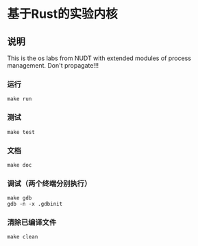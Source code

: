 # 基于Rust的实验内核

## 说明
This is the os labs from NUDT with extended modules of process management. Don't propagate!!!

### 运行

```shell
make run
```

### 测试

```shell
make test
```

### 文档

```shell
make doc
```

### 调试（两个终端分别执行）

```shell
make gdb
gdb -n -x .gdbinit
```

### 清除已编译文件

```shell
make clean
```
